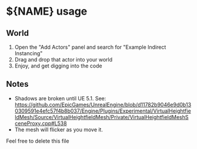 # ${NAME} usage

## World

1. Open the "Add Actors" panel and search for "Example Indirect Instancing"
2. Drag and drop that actor into your world
3. Enjoy, and get digging into the code

## Notes

-   Shadows are broken until UE 5.1. See: https://github.com/EpicGames/UnrealEngine/blob/d11782b9046e9d0b130309591e4efc57f4b8b037/Engine/Plugins/Experimental/VirtualHeightfieldMesh/Source/VirtualHeightfieldMesh/Private/VirtualHeightfieldMeshSceneProxy.cpp#L538
-   The mesh will flicker as you move it.

Feel free to delete this file
